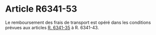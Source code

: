 # Article R6341-53

  
Le remboursement des frais de transport est opéré dans les conditions prévues aux articles [R. 6341-35][1] à R. 6341-43.

 [1]: /affichCodeArticle.do?cidTexte=LEGITEXT000006072050&idArticle=LEGIARTI000018498884&dateTexte=&categorieLien=cid